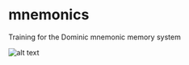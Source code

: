 mnemonics
=========

Training for the Dominic mnemonic memory system

![alt text](Isolated.png "Dominic Memory System Trainer")
